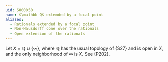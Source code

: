 ```yaml
---
uid: S000050
name: $\mathbb Q$ extended by a focal point
aliases:
  - Rationals extended by a focal point
  - Non-Hausdorff cone over the rationals
  - Open extension of the rationals
---
```


Let $X = \mathbb{Q} \cup \{\infty\}$, where $\mathbb{Q}$ has the usual topology
of {S27} and is open in $X$,
and the only neighborhood of $\infty$ is $X$.
See {P202}.
